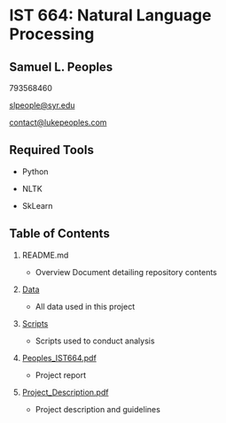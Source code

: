 # IST 664: Natural Language Processing
## Samuel L. Peoples

793568460

slpeople@syr.edu

contact@lukepeoples.com

## Required Tools

* Python

* NLTK

* SkLearn

## Table of Contents

1. README.md 
    - Overview Document detailing repository contents

2. [Data](https://github.com/SLPeoples/MSADS_Portfolio/tree/master/IST664_NaturalLanguageProcessing/data)
    - All data used in this project

3. [Scripts](https://github.com/SLPeoples/MSADS_Portfolio/tree/master/IST664_NaturalLanguageProcessing/scripts)
    - Scripts used to conduct analysis

4. [Peoples_IST664.pdf](https://github.com/SLPeoples/MSADS_Portfolio/blob/master/IST664_NaturalLanguageProcessing/Peoples_IST664.pdf)
    - Project report
  
5. [Project_Description.pdf](https://github.com/SLPeoples/MSADS_Portfolio/blob/master/IST664_NaturalLanguageProcessing/Project_Description.pdf)
    - Project description and guidelines
